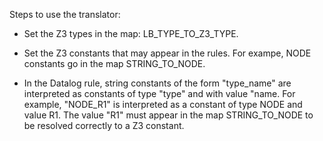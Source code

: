 Steps to use the translator:

- Set the Z3 types in the map: LB_TYPE_TO_Z3_TYPE.

- Set the Z3 constants that may appear in the rules. For exampe, NODE constants go in the map STRING_TO_NODE.

- In the Datalog rule, string constants of the form "type_name" are interpreted as constants of type "type" and with value "name. For example, "NODE_R1" is interpreted as a constant of type NODE and value R1. The value "R1" must appear in the map STRING_TO_NODE to be resolved correctly to a Z3 constant.
